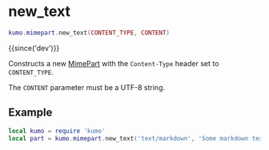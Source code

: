 # new_text

```lua
kumo.mimepart.new_text(CONTENT_TYPE, CONTENT)
```

{{since('dev')}}

Constructs a new [MimePart](../mimepart/index.md) with the `Content-Type`
header set to `CONTENT_TYPE`.

The `CONTENT` parameter must be a UTF-8 string.

## Example

```lua
local kumo = require 'kumo'
local part = kumo.mimepart.new_text('text/markdown', 'Some markdown text')
```


